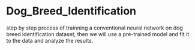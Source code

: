 # Dog_Breed_Identification

step by step process of trainning a conventional neural network on dog breed identification dataset, then we will use a pre-trained model and fit it to the data and analyze the results.
